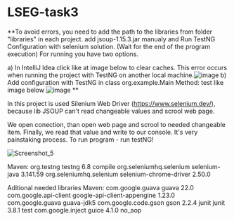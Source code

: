 # LSEG-task3

**To avoid errors, you need to add the path to the libraries from folder "libraries" in each project. 
add jsoup-1.15.3.jar manualy and Run TestNG Configuration with selenium solution. (Wait for the end of the program execution) For running you have two options. 

a) In IntelliJ Idea click like at image below to clear caches. This error occurs when running the project with TestNG on another local machine.![image](https://user-images.githubusercontent.com/57364788/204531013-7b6dff5a-cfd5-410d-aa6f-eee06330cd05.png)
b) Add configuration with TestNG in class org.example.Main  Method: test  like image below
![image](https://user-images.githubusercontent.com/57364788/204531127-7be23fd6-01ee-461c-b1e7-fde045591006.png)
**

In this project is used Silenium Web Driver (https://www.selenium.dev/), because lib JSOUP can't read changeable values and scrool web page. 

We open conection, than open web page and scrool to needed changeable item. Finally, we read that value and write to our console. It's very painstaking process.
To run program - run testNG! 

![Screenshot_5](https://user-images.githubusercontent.com/57364788/204150818-d88ea7cf-dc15-4dc9-b0de-9ff32bf881c3.png)


Maven:
<dependency>
            <groupId>org.testng</groupId>
            <artifactId>testng</artifactId>
            <version>6.8</version>
            <scope>compile</scope>
        </dependency>
        <dependency>
            <groupId>org.seleniumhq.selenium</groupId>
            <artifactId>selenium-java</artifactId>
            <version>3.141.59</version>
        </dependency>
        <dependency>
            <groupId>org.seleniumhq.selenium</groupId>
            <artifactId>selenium-chrome-driver</artifactId>
            <version>2.50.0</version>
        </dependency>
        
Aditional needed libraries Maven:
        <dependency>
            <groupId>com.google.guava</groupId>
            <artifactId>guava</artifactId>
            <version>22.0</version>
        </dependency>
        <dependency>
            <groupId>com.google.api-client</groupId>
            <artifactId>google-api-client-appengine</artifactId>
            <version>1.23.0</version>
            <exclusions>
                <exclusion>
                    <groupId>com.google.guava</groupId>
                    <artifactId>guava-jdk5</artifactId>
                </exclusion>
            </exclusions>
        </dependency>
        <dependency>
            <groupId>com.google.code.gson</groupId>
            <artifactId>gson</artifactId>
            <version>2.2.4</version>
        </dependency>
        <dependency>
            <groupId>junit</groupId>
            <artifactId>junit</artifactId>
            <version>3.8.1</version>
            <scope>test</scope>
        </dependency>
        <dependency>
            <groupId>com.google.inject</groupId>
            <artifactId>guice</artifactId>
            <version>4.1.0</version>
            <classifier>no_aop</classifier>
        </dependency>
